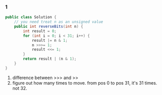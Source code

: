### 1

```java
public class Solution {
    // you need treat n as an unsigned value
    public int reverseBits(int n) {
        int result = 0;
        for (int i = 0; i < 31; i++) {
            result |= n & 1;
            n >>>= 1;
            result <<= 1;
        }
        return result | (n & 1);
    }
}
```

1) difference between >>> and >>
2) figure out how many times to move. from pos 0 to pos 31, it's 31 times. not 32.
